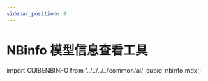 ```yaml
---
sidebar_position: 9
---
```


# NBinfo 模型信息查看工具

import CUIBENBINFO from '../../../../common/ai/\_cubie_nbinfo.mdx';

<CUIBENBINFO />
